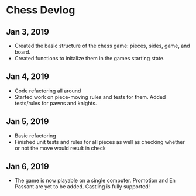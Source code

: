 # Chess Devlog
## Jan 3, 2019
- Created the basic structure of the chess game: pieces, sides, game, and board.
- Created functions to initalize them in the games starting state.
## Jan 4, 2019
- Code refactoring all around
- Started work on piece-moving rules and tests for them. Added tests/rules for pawns and knights.
## Jan 5, 2019
- Basic refactoring
- Finished unit tests and rules for all pieces as well as checking whether or not the move would result in check
## Jan 6, 2019
- The game is now playable on a single computer. Promotion and En Passant are yet to be added. Castling is fully supported!
